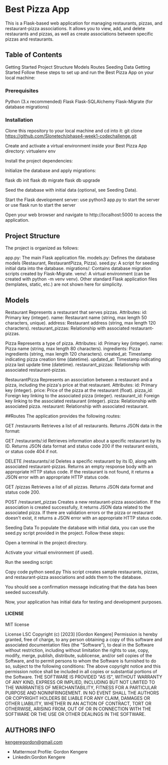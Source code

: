 

# Best Pizza App
This is a Flask-based web application for managing restaurants, pizzas, and restaurant-pizza associations. It allows you to view, add, and delete restaurants and pizzas, as well as create associations between specific pizzas and restaurants.

## Table of Contents
Getting Started
Project Structure
Models
Routes
Seeding Data
Getting Started
Follow these steps to set up and run the Best Pizza App on your local machine:

### Prerequisites
Python (3.x recommended)
Flask
Flask-SQLAlchemy
Flask-Migrate (for database migrations)

### Installation
Clone this repository to your local machine and cd into it:
git clone https://github.com/Slonetech/phase4-week1-codechallenge.git

Create and activate a virtual environment inside your Best Pizza App directory:
virtualenv env

Install the project dependencies:

Initialize the database and apply migrations:

flask db init
flask db migrate
flask db upgrade

Seed the database with initial data (optional, see Seeding Data).

Start the Flask development server:
use python3 app.py to start the server
or
use flask run to start the server

Open your web browser and navigate to http://localhost:5000 to access the application.

## Project Structure
The project is organized as follows:

app.py: The main Flask application file.
models.py: Defines the database models (Restaurant, RestaurantPizza, Pizza).
seed.py: A script for seeding initial data into the database.
migrations/: Contains database migration scripts created by Flask-Migrate.
venv/: A virtual environment (can be created with python -m venv venv).
Other standard Flask application files (templates, static, etc.) are not shown here for simplicity.

## Models
Restaurant
Represents a restaurant that serves pizzas.
Attributes:
id: Primary key (integer).
name: Restaurant name (string, max length 50 characters, unique).
address: Restaurant address (string, max length 120 characters).
restaurant_pizzas: Relationship with associated restaurant-pizzas.

Pizza
Represents a type of pizza.
Attributes:
id: Primary key (integer).
name: Pizza name (string, max length 80 characters).
ingredients: Pizza ingredients (string, max length 120 characters).
created_at: Timestamp indicating pizza creation time (datetime).
updated_at: Timestamp indicating pizza last update time (datetime).
restaurant_pizzas: Relationship with associated restaurant-pizzas.

RestaurantPizza
Represents an association between a restaurant and a pizza, including the pizza's price at that restaurant.
Attributes:
id: Primary key (integer).
price: Price of the pizza at the restaurant (float).
pizza_id: Foreign key linking to the associated pizza (integer).
restaurant_id: Foreign key linking to the associated restaurant (integer).
pizza: Relationship with associated pizza.
restaurant: Relationship with associated restaurant.

##Routes
The application provides the following routes:

GET /restaurants
Retrieves a list of all restaurants.
Returns JSON data in the format:

GET /restaurants/:id
Retrieves information about a specific restaurant by its ID.
Returns JSON data format and status code 200 if the restaurant exists, or status code 404 if not.

DELETE /restaurants/:id
Deletes a specific restaurant by its ID, along with associated restaurant-pizzas.
Returns an empty response body with an appropriate HTTP status code.
If the restaurant is not found, it returns a JSON error with an appropriate HTTP status code.

GET /pizzas
Retrieves a list of all pizzas.
Returns JSON data  format and status code 200.

POST /restaurant_pizzas
Creates a new restaurant-pizza association.
If the association is created successfully, it returns JSON data related to the associated pizza.
If there are validation errors or the pizza or restaurant doesn't exist, it returns a JSON error with an appropriate HTTP status code.

Seeding Data
To populate the database with initial data, you can use the seed.py script provided in the project. Follow these steps:

Open a terminal in the project directory.

Activate your virtual environment (if used).

Run the seeding script:

Copy code
python seed.py
This script creates sample restaurants, pizzas, and restaurant-pizza associations and adds them to the database.

You should see a confirmation message indicating that the data has been seeded successfully.

Now, your application has initial data for testing and development purposes.


#### LICENSE
MIT license

License
LSC Copyright (c) [2023] [Gordon Kengere] Permission is hereby granted, free of charge, to any person obtaining a copy of this software and associated documentation files (the "Software"), to deal in the Software without restriction, including without limitation the rights to use, copy, modify, merge, publish, distribute, sublicense, and/or sell copies of the Software, and to permit persons to whom the Software is furnished to do so, subject to the following conditions: The above copyright notice and this permission notice shall be included in all copies or substantial portions of the Software. THE SOFTWARE IS PROVIDED "AS IS", WITHOUT WARRANTY OF ANY KIND, EXPRESS OR IMPLIED, INCLUDING BUT NOT LIMITED TO THE WARRANTIES OF MERCHANTABILITY, FITNESS FOR A PARTICULAR PURPOSE AND NONINFRINGEMENT. IN NO EVENT SHALL THE AUTHORS OR COPYRIGHT HOLDERS BE LIABLE FOR ANY CLAIM, DAMAGES OR OTHER LIABILITY, WHETHER IN AN ACTION OF CONTRACT, TORT OR OTHERWISE, ARISING FROM, OUT OF OR IN CONNECTION WITH THE SOFTWARE OR THE USE OR OTHER DEALINGS IN THE SOFTWARE.
## AUTHORS INFO
kengeregordon@gmail.com
- Mattermost Profile: Gordon Kengere
- Linkedin:Gordon Kengere